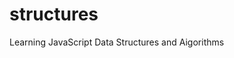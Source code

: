 <!--
 * @author: SkyBlue
 * @LastEditors: SkyBlue
 * @Date: 2020-10-07 11:54:55
 * @LastEditTime: 2020-10-07 11:55:49
 * @Gitee: https://gitee.com/skybluefeet
 * @Github: https://github.com/SkyBlueFeet
-->

# structures

Learning JavaScript Data Structures and Aigorithms
